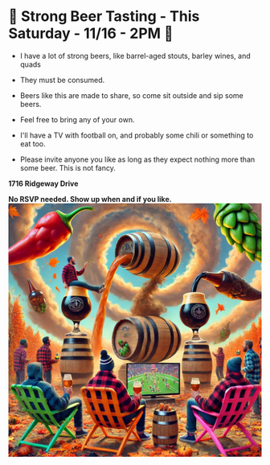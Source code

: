 
# 🍻 **Strong Beer Tasting - This Saturday -  11/16 - 2PM** 🍻

- I have a lot of strong beers, like barrel-aged stouts, barley wines, and quads
  
- They must be consumed.
  
- Beers like this are made to share, so come sit outside and sip some beers.

- Feel free to bring any of your own. 

- I'll have a TV with football on, and probably some chili or something to eat too.

- Please invite anyone you like as long as they expect nothing more than some beer. This is not fancy.

**1716 Ridgeway Drive**



**No RSVP needed. Show up when and if you like.**
![beer](beer.jpg)


